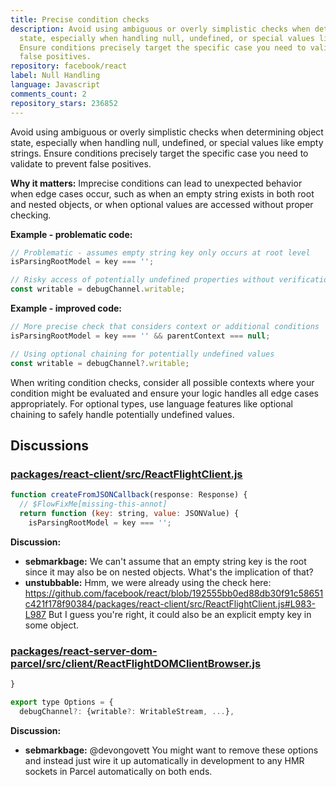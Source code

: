```yaml
---
title: Precise condition checks
description: Avoid using ambiguous or overly simplistic checks when determining object
  state, especially when handling null, undefined, or special values like empty strings.
  Ensure conditions precisely target the specific case you need to validate to prevent
  false positives.
repository: facebook/react
label: Null Handling
language: Javascript
comments_count: 2
repository_stars: 236852
---
```


Avoid using ambiguous or overly simplistic checks when determining object state, especially when handling null, undefined, or special values like empty strings. Ensure conditions precisely target the specific case you need to validate to prevent false positives.

**Why it matters:**
Imprecise conditions can lead to unexpected behavior when edge cases occur, such as when an empty string exists in both root and nested objects, or when optional values are accessed without proper checking.

**Example - problematic code:**
```javascript
// Problematic - assumes empty string key only occurs at root level
isParsingRootModel = key === '';

// Risky access of potentially undefined properties without verification
const writable = debugChannel.writable;
```

**Example - improved code:**
```javascript
// More precise check that considers context or additional conditions
isParsingRootModel = key === '' && parentContext === null;

// Using optional chaining for potentially undefined values
const writable = debugChannel?.writable;
```

When writing condition checks, consider all possible contexts where your condition might be evaluated and ensure your logic handles all edge cases appropriately. For optional types, use language features like optional chaining to safely handle potentially undefined values.

## Discussions

### [packages/react-client/src/ReactFlightClient.js](https://github.com/facebook/react/pull/32316)

```javascript
function createFromJSONCallback(response: Response) {
  // $FlowFixMe[missing-this-annot]
  return function (key: string, value: JSONValue) {
    isParsingRootModel = key === '';
```

**Discussion:**

- **sebmarkbage:** We can't assume that an empty string key is the root since it may also be on nested objects. What's the implication of that?
- **unstubbable:** Hmm, we were already using the check here: https://github.com/facebook/react/blob/192555bb0ed88db30f91c58651c421f178f90384/packages/react-client/src/ReactFlightClient.js#L983-L987 But I guess you're right, it could also be an explicit empty key in some object.

### [packages/react-server-dom-parcel/src/client/ReactFlightDOMClientBrowser.js](https://github.com/facebook/react/pull/33627)

```javascript
}

export type Options = {
  debugChannel?: {writable?: WritableStream, ...},
```

**Discussion:**

- **sebmarkbage:** @devongovett You might want to remove these options and instead just wire it up automatically in development to any HMR sockets in Parcel automatically on both ends.

